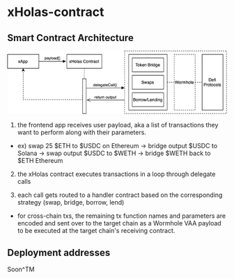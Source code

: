 # xHolas-contract

## Smart Contract Architecture
 <img src="https://github.com/xHolas-Pit/.github/blob/main/profile/xHolasDiagram.png?raw=true" width=1000>

 1. the frontend app receives user payload, aka a list of transactions they want to perform along with their parameters. 
   * ex) swap 25 $ETH to $USDC on Ethereum -> bridge output $USDC to Solana -> swap output $USDC to $WETH -> bridge $WETH back to $ETH Ethereum 

 2. the xHolas contract executes transactions in a loop through delegate calls

 4. each call gets routed to a handler contract based on the corresponding strategy (swap, bridge, borrow, lend)
 * for cross-chain txs, the remaining tx function names and parameters are encoded and sent over to the target chain as a Wormhole VAA payload to be executed at the target chain's receiving contract. 

## Deployment addresses 
Soon^TM
